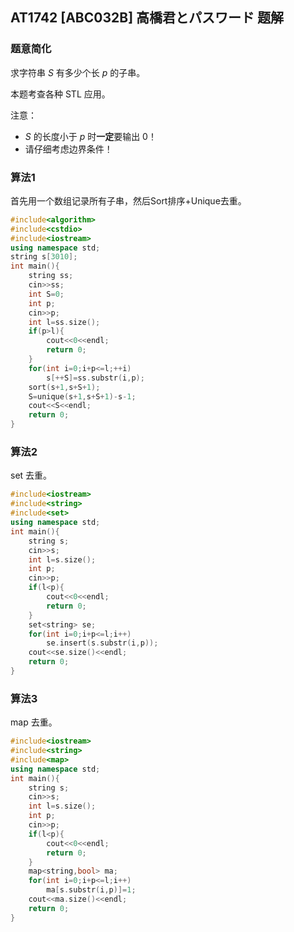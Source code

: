 ## AT1742 [ABC032B] 高橋君とパスワード 题解

### 题意简化

求字符串 $S$ 有多少个长 $p$ 的子串。

本题考查各种 STL 应用。

注意：
- $S$ 的长度小于 $p$ 时**一定**要输出 $0$！
- 请仔细考虑边界条件！

### 算法1
首先用一个数组记录所有子串，然后Sort排序+Unique去重。

```cpp
#include<algorithm>
#include<cstdio>
#include<iostream>
using namespace std;
string s[3010];
int main(){
	string ss;
	cin>>ss;
	int S=0;
	int p;
	cin>>p;
	int l=ss.size();
	if(p>l){
		cout<<0<<endl;
		return 0;
	}
	for(int i=0;i+p<=l;++i)
		s[++S]=ss.substr(i,p);
	sort(s+1,s+S+1);
	S=unique(s+1,s+S+1)-s-1;
	cout<<S<<endl;
	return 0;
}
```
### 算法2
set 去重。

```cpp
#include<iostream>
#include<string>
#include<set>
using namespace std;
int main(){
	string s;
    cin>>s;
    int l=s.size();
    int p;
    cin>>p;
    if(l<p){
    	cout<<0<<endl;
        return 0;
    }
	set<string> se;
    for(int i=0;i+p<=l;i++)
        se.insert(s.substr(i,p));
    cout<<se.size()<<endl;
    return 0;
}
```

### 算法3
map 去重。
```cpp
#include<iostream>
#include<string>
#include<map>
using namespace std;
int main(){
	string s;
    cin>>s;
    int l=s.size();
    int p;
    cin>>p;
    if(l<p){
    	cout<<0<<endl;
        return 0;
    }
	map<string,bool> ma;
    for(int i=0;i+p<=l;i++)
        ma[s.substr(i,p)]=1;
    cout<<ma.size()<<endl;
    return 0;
}
```
